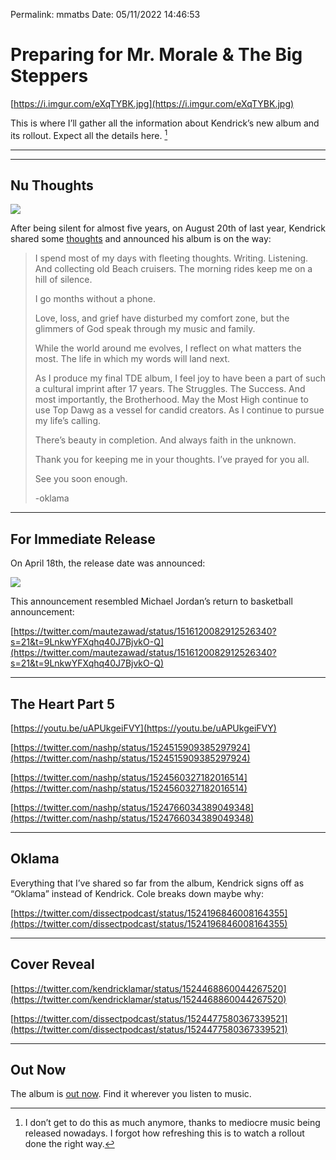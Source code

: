 
Permalink: mmatbs
Date: 05/11/2022 14:46:53

# Preparing for Mr. Morale & The Big Steppers

[https://i.imgur.com/eXqTYBK.jpg](https://i.imgur.com/eXqTYBK.jpg)

This is where I’ll gather all the information about Kendrick’s new album and its rollout. Expect all the details here. [^1]

---- 

<div id="js-toc"></div><div class="js-toc"></div>

---- 

## Nu Thoughts

![](https://oklama.com/_next/image?url=%2F_next%2Fstatic%2Fmedia%2FIMG_3419.b3db22c6.jpeg&w=640&q=75)

After being silent for almost five years, on August 20th of last year, Kendrick shared some [thoughts](https://oklama.com/nuthoughts) and announced his album is on the way: 

> I spend most of my days with fleeting thoughts. Writing. Listening. And collecting old Beach cruisers. The morning rides keep me on a hill of silence.
> 
> I go months without a phone.
> 
> Love, loss, and grief have disturbed my comfort zone, but the glimmers of God speak through my music and family.
> 
> While the world around me evolves, I reflect on what matters the most. The life in which my words will land next.
>  
> As I produce my final TDE album, I feel joy to have been a part of such a cultural imprint after 17 years. The Struggles. The Success. And most importantly, the Brotherhood. May the Most High continue to use Top Dawg as a vessel for candid creators. As I continue to pursue my life’s calling.
> 
> There’s beauty in completion. And always faith in the unknown.
> 
> Thank you for keeping me in your thoughts. I’ve prayed for you all.
> 
> See you soon enough.
> 
> -oklama

---- 

## For Immediate Release

On April 18th, the release date was announced:

![](https://oklama.com/_next/image?url=%2F_next%2Fstatic%2Fmedia%2Fannouncement.e99459a3.jpg&w=3840&q=75)

This announcement resembled Michael Jordan’s return to basketball announcement:

[https://twitter.com/mautezawad/status/1516120082912526340?s=21&t=9LnkwYFXqhq40J7BjvkO-Q](https://twitter.com/mautezawad/status/1516120082912526340?s=21&t=9LnkwYFXqhq40J7BjvkO-Q)

---- 

## The Heart Part 5

[https://youtu.be/uAPUkgeiFVY](https://youtu.be/uAPUkgeiFVY)

[https://twitter.com/nashp/status/1524515909385297924](https://twitter.com/nashp/status/1524515909385297924)

[https://twitter.com/nashp/status/1524560327182016514](https://twitter.com/nashp/status/1524560327182016514)

[https://twitter.com/nashp/status/1524766034389049348](https://twitter.com/nashp/status/1524766034389049348)

---- 

## Oklama

Everything that I’ve shared so far from the album, Kendrick signs off as “Oklama” instead of Kendrick. Cole breaks down maybe why:

[https://twitter.com/dissectpodcast/status/1524196846008164355](https://twitter.com/dissectpodcast/status/1524196846008164355)

---- 

## Cover Reveal

[https://twitter.com/kendricklamar/status/1524468860044267520](https://twitter.com/kendricklamar/status/1524468860044267520)

[https://twitter.com/dissectpodcast/status/1524477580367339521](https://twitter.com/dissectpodcast/status/1524477580367339521)

---- 

## Out Now

The album is [out now](https://kendricklamar.lnk.to/MrMorale). Find it wherever you listen to music. 

[^1]:	I don’t get to do this as much anymore, thanks to mediocre music being released nowadays. I forgot how refreshing this is to watch a rollout done the right way. 